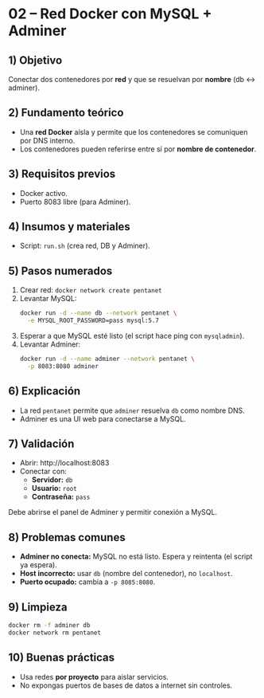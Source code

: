 # 02 – Red Docker con MySQL + Adminer

## 1) Objetivo
Conectar dos contenedores por **red** y que se resuelvan por **nombre** (db ↔ adminer).

## 2) Fundamento teórico
- Una **red Docker** aísla y permite que los contenedores se comuniquen por DNS interno.
- Los contenedores pueden referirse entre sí por **nombre de contenedor**.

## 3) Requisitos previos
- Docker activo.
- Puerto 8083 libre (para Adminer).

## 4) Insumos y materiales
- Script: `run.sh` (crea red, DB y Adminer).

## 5) Pasos numerados
1. Crear red: `docker network create pentanet`
2. Levantar MySQL:
   ```bash
   docker run -d --name db --network pentanet \
     -e MYSQL_ROOT_PASSWORD=pass mysql:5.7
   ```
3. Esperar a que MySQL esté listo (el script hace ping con `mysqladmin`).
4. Levantar Adminer:
   ```bash
   docker run -d --name adminer --network pentanet \
     -p 8083:8080 adminer
   ```

## 6) Explicación
- La red `pentanet` permite que `adminer` resuelva `db` como nombre DNS.
- Adminer es una UI web para conectarse a MySQL.

## 7) Validación
- Abrir: http://localhost:8083  
- Conectar con:
  - **Servidor:** `db`
  - **Usuario:** `root`
  - **Contraseña:** `pass`

Debe abrirse el panel de Adminer y permitir conexión a MySQL.

## 8) Problemas comunes
- **Adminer no conecta:** MySQL no está listo. Espera y reintenta (el script ya espera).
- **Host incorrecto:** usar `db` (nombre del contenedor), no `localhost`.
- **Puerto ocupado:** cambia a `-p 8085:8080`.

## 9) Limpieza
```bash
docker rm -f adminer db
docker network rm pentanet
```

## 10) Buenas prácticas
- Usa redes **por proyecto** para aislar servicios.
- No expongas puertos de bases de datos a internet sin controles.
